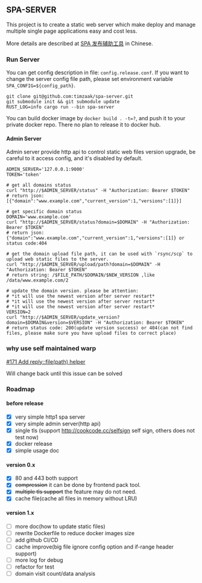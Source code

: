 ## SPA-SERVER
This project is to create a static web server which make deploy and manage multiple single page applications easy and cost less.

More details are described at [SPA 发布辅助工具](https://github.com/timzaak/blog/issues/80) in Chinese.


### Run Server
You can get config description in file: `config.release.conf`. If you want to change the server config file path, 
please set environment variable `SPA_CONFIG=${config_path}`.

```shell
git clone git@github.com:timzaak/spa-server.git
git submodule init && git submodule update
RUST_LOG=info cargo run --bin spa-server 
```

You can build docker image by `docker build . -t=?`, and push it to your private docker repo. There no plan to release it to docker hub.

#### Admin Server
Admin server provide http api to control static web files version upgrade, be careful to it access config, and it's disabled by default.
```shell
ADMIN_SERVER='127.0.0.1:9000' 
TOKEN='token'

# get all domains status
curl "http://$ADMIN_SERVER/status" -H "Authorization: Bearer $TOKEN"
# return json: [{"domain":"www.example.com","current_version":1,"versions":[1]}]

# get specific domain status
DOMAIN='www.example.com'
curl "http://$ADMIN_SERVER/status?domain=$DOMAIN" -H "Authorization: Bearer $TOKEN"
# return json: {"domain":"www.example.com","current_version":1,"versions":[1]} or status code:404

# get the domain upload file path, it can be used with `rsync/scp` to upload web static files to the server.
curl "http://$ADMIN_SERVER/upload/path?domain=$DOMAIN" -H "Authorization: Bearer $TOKEN"
# return string: /$FILE_PATH/$DOMAIN/$NEW_VERSION ,like /data/www.example.com/2

# update the domain version. please be attention:
# *it will use the newest version after server restart*
# *it will use the newest version after server restart*
# *it will use the newest version after server restart*
VERSION=2
curl "http://$ADMIN_SERVER/update_version?domain=$DOMAIN&version=$VERSION" -H "Authorization: Bearer $TOKEN"
# return status code: 200(update version success) or 404(can not find files, please make sure you have upload files to correct place)
```

### why use self maintained warp
[#171 Add reply::file(path) helper](https://github.com/seanmonstar/warp/issues/171)

Will change back until this issue can be solved

### Roadmap 
#### before release
- [x] very simple http1 spa server
- [x] very simple admin server(http api)
- [x] single tls (support http://cookcode.cc/selfsign self sign, others does not test now)
- [x] docker release
- [x] simple usage doc

#### version 0.x
- [x] 80 and 443 both support
- [x] ~~compression~~ it can be done by frontend pack tool.
- [x] ~~multiple tls support~~ the feature may do not need.
- [x] cache file(cache all files in memory without LRU)

#### version 1.x
- [ ] more doc(how to update static files)
- [ ] rewrite Dockerfile to reduce docker images size
- [ ] add github CI/CD
- [ ] cache improve(big file ignore config option and if-range header support)
- [ ] more log for debug
- [ ] refactor for test
- [ ] domain visit count/data analysis
